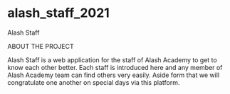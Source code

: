# alash_staff_2021
Alash Staff

ABOUT THE PROJECT

Alash Staff is a web application for the staff of Alash Academy to get to know each other better. Each staff is introduced here and any member of Alash Academy team can find others very easily. Aside form that we will congratulate one another on special days via this platform.
